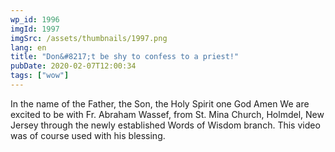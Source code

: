 ```yaml
---
wp_id: 1996
imgId: 1997
imgSrc: /assets/thumbnails/1997.png
lang: en
title: "Don&#8217;t be shy to confess to a priest!"
pubDate: 2020-02-07T12:00:34
tags: ["wow"]
---
```


<!-- page: 6 -->

<p>In the name of the Father, the Son, the Holy Spirit one God Amen We are excited to be with Fr. Abraham Wassef, from St. Mina Church, Holmdel, New Jersey through the newly established Words of Wisdom branch. This video was of course used with his blessing.</p>
